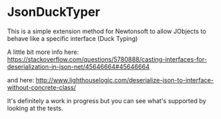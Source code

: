 # JsonDuckTyper

This is a simple extension method for Newtonsoft to allow JObjects to behave like a specific interface (Duck Typing)

A little bit more info here: https://stackoverflow.com/questions/5780888/casting-interfaces-for-deserialization-in-json-net/45646664#45646664

and here: http://www.lighthouselogic.com/deserialize-json-to-interface-without-concrete-class/

It's definitely a work in progress but you can see what's supported by looking at the tests.
